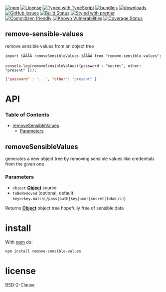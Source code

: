 [![npm](https://img.shields.io/npm/v/remove-sensible-values.svg)](https://www.npmjs.com/package/remove-sensible-values)
[![License](https://img.shields.io/badge/License-BSD%203--Clause-blue.svg)](https://spdx.org/licenses/0BSD.html)
[![Typed with TypeScript](https://flat.badgen.net/badge/icon/Typed?icon=typescript\&label\&labelColor=blue\&color=555555)](https://typescriptlang.org)
[![bundlejs](https://deno.bundlejs.com/?q=remove-sensible-values\&badge=detailed)](https://bundlejs.com/?q=remove-sensible-values)
[![downloads](http://img.shields.io/npm/dm/remove-sensible-values.svg?style=flat-square)](https://npmjs.org/package/remove-sensible-values)
[![GitHub Issues](https://img.shields.io/github/issues/arlac77/remove-sensible-values.svg?style=flat-square)](https://github.com/arlac77/remove-sensible-values/issues)
[![Build Status](https://img.shields.io/endpoint.svg?url=https%3A%2F%2Factions-badge.atrox.dev%2Farlac77%2Fremove-sensible-values%2Fbadge\&style=flat)](https://actions-badge.atrox.dev/arlac77/remove-sensible-values/goto)
[![Styled with prettier](https://img.shields.io/badge/styled_with-prettier-ff69b4.svg)](https://github.com/prettier/prettier)
[![Commitizen friendly](https://img.shields.io/badge/commitizen-friendly-brightgreen.svg)](http://commitizen.github.io/cz-cli/)
[![Known Vulnerabilities](https://snyk.io/test/github/arlac77/remove-sensible-values/badge.svg)](https://snyk.io/test/github/arlac77/remove-sensible-values)
[![Coverage Status](https://coveralls.io/repos/arlac77/remove-sensible-values/badge.svg)](https://coveralls.io/github/arlac77/remove-sensible-values)

## remove-sensible-values

remove sensible values from an object tree

<!-- skip-example -->

```es6
import {ÃÂÃÂ removeSensibleValues }ÃÂÃÂ from "remove-sensible-values";

console.log(removeSensibleValues({password : "secret", other: "present" }));
```

```json
{"password" : "...", "other": "present" }
```

# API

<!-- Generated by documentation.js. Update this documentation by updating the source code. -->

### Table of Contents

*   [removeSensibleValues](#removesensiblevalues)
    *   [Parameters](#parameters)

## removeSensibleValues

generates a new object tree by removing sensible values like credentials from the given one

### Parameters

*   `object` **[Object](https://developer.mozilla.org/docs/Web/JavaScript/Reference/Global_Objects/Object)** source
*   `toBeRemoved`   (optional, default `key=>key.match(/pass|auth|key|user|secret|token/i)`)

Returns **[Object](https://developer.mozilla.org/docs/Web/JavaScript/Reference/Global_Objects/Object)** object tree hopefully free of sensible data

# install

With [npm](http://npmjs.org) do:

```shell
npm install remove-sensible-values
```

# license

BSD-2-Clause
